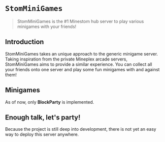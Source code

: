 # `StomMiniGames`
> StomMiniGames is the #1 Minestom hub server to play various minigames with your friends!

## Introduction
StomMiniGames takes an unique approach to the generic minigame server. Taking inspiration from the private Mineplex arcade servers,
StomMiniGames aims to provide a similar experience. You can collect all your friends onto one server and play some fun minigames with and against them!

## Minigames
As of now, only **BlockParty** is implemented.

## Enough talk, let's party!
Because the project is still deep into development, there is not yet an easy way to deploy this server anywhere.